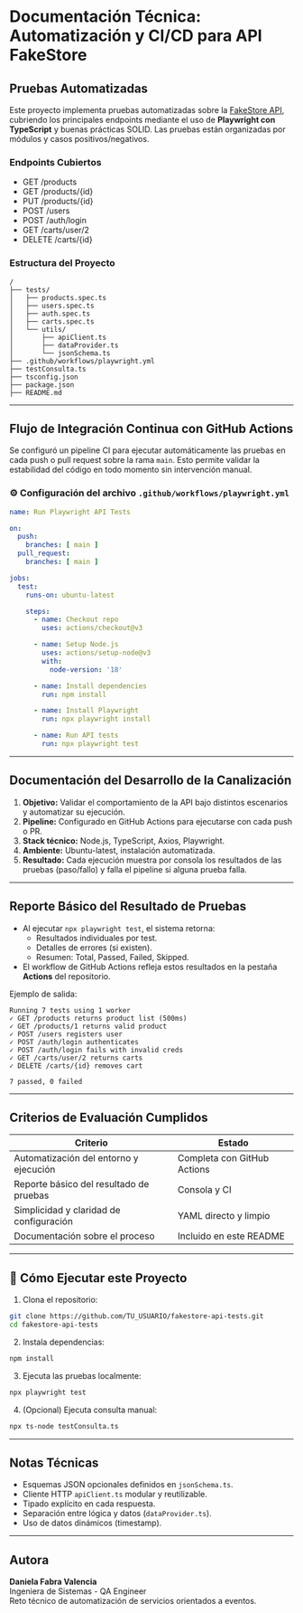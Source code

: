 # Documentación Técnica: Automatización y CI/CD para API FakeStore

## Pruebas Automatizadas

Este proyecto implementa pruebas automatizadas sobre la [FakeStore API](https://fakestoreapi.com), cubriendo los principales endpoints mediante el uso de **Playwright con TypeScript** y buenas prácticas SOLID. Las pruebas están organizadas por módulos y casos positivos/negativos.

### Endpoints Cubiertos
- GET /products
- GET /products/{id}
- PUT /products/{id}
- POST /users
- POST /auth/login
- GET /carts/user/2
- DELETE /carts/{id}

### Estructura del Proyecto
```
/
├── tests/
│   ├── products.spec.ts
│   ├── users.spec.ts
│   ├── auth.spec.ts
│   ├── carts.spec.ts
│   └── utils/
│       ├── apiClient.ts
│       ├── dataProvider.ts
│       └── jsonSchema.ts
├── .github/workflows/playwright.yml
├── testConsulta.ts
├── tsconfig.json
├── package.json
├── README.md
```

---

## Flujo de Integración Continua con GitHub Actions

Se configuró un pipeline CI para ejecutar automáticamente las pruebas en cada push o pull request sobre la rama `main`. Esto permite validar la estabilidad del código en todo momento sin intervención manual.

### ⚙️ Configuración del archivo `.github/workflows/playwright.yml`
```yaml
name: Run Playwright API Tests

on:
  push:
    branches: [ main ]
  pull_request:
    branches: [ main ]

jobs:
  test:
    runs-on: ubuntu-latest

    steps:
      - name: Checkout repo
        uses: actions/checkout@v3

      - name: Setup Node.js
        uses: actions/setup-node@v3
        with:
          node-version: '18'

      - name: Install dependencies
        run: npm install

      - name: Install Playwright
        run: npx playwright install

      - name: Run API tests
        run: npx playwright test
```

---

## Documentación del Desarrollo de la Canalización

1. **Objetivo:** Validar el comportamiento de la API bajo distintos escenarios y automatizar su ejecución.
2. **Pipeline:** Configurado en GitHub Actions para ejecutarse con cada push o PR.
3. **Stack técnico:** Node.js, TypeScript, Axios, Playwright.
4. **Ambiente:** Ubuntu-latest, instalación automatizada.
5. **Resultado:** Cada ejecución muestra por consola los resultados de las pruebas (paso/fallo) y falla el pipeline si alguna prueba falla.

---

##  Reporte Básico del Resultado de Pruebas

- Al ejecutar `npx playwright test`, el sistema retorna:
  - Resultados individuales por test.
  - Detalles de errores (si existen).
  - Resumen: Total, Passed, Failed, Skipped.
- El workflow de GitHub Actions refleja estos resultados en la pestaña **Actions** del repositorio.

Ejemplo de salida:
```
Running 7 tests using 1 worker
✓ GET /products returns product list (500ms)
✓ GET /products/1 returns valid product
✓ POST /users registers user
✓ POST /auth/login authenticates
✓ POST /auth/login fails with invalid creds
✓ GET /carts/user/2 returns carts
✓ DELETE /carts/{id} removes cart

7 passed, 0 failed
```

---

## Criterios de Evaluación Cumplidos

| Criterio | Estado |
|---------|--------|
| Automatización del entorno y ejecución |  Completa con GitHub Actions |
| Reporte básico del resultado de pruebas |  Consola y CI |
| Simplicidad y claridad de configuración | YAML directo y limpio |
| Documentación sobre el proceso |  Incluido en este README |

---

## 🚀 Cómo Ejecutar este Proyecto

1. Clona el repositorio:
```bash
git clone https://github.com/TU_USUARIO/fakestore-api-tests.git
cd fakestore-api-tests
```

2. Instala dependencias:
```bash
npm install
```

3. Ejecuta las pruebas localmente:
```bash
npx playwright test
```

4. (Opcional) Ejecuta consulta manual:
```bash
npx ts-node testConsulta.ts
```

---

##  Notas Técnicas

- Esquemas JSON opcionales definidos en `jsonSchema.ts`.
- Cliente HTTP `apiClient.ts` modular y reutilizable.
- Tipado explícito en cada respuesta.
- Separación entre lógica y datos (`dataProvider.ts`).
- Uso de datos dinámicos (timestamp).

---

## Autora

**Daniela Fabra Valencia**  
Ingeniera de Sistemas - QA Engineer  
Reto técnico de automatización de servicios orientados a eventos.